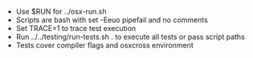 - Use $RUN for ../osx-run.sh
- Scripts are bash with set -Eeuo pipefail and no comments
- Set TRACE=1 to trace test execution
- Run ../../testing/run-tests.sh . to execute all tests or pass script paths
- Tests cover compiler flags and osxcross environment
